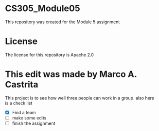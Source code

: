 # CS305_Module05
This repository was created for the Module 5 assignment

# License
The license for this repository is Apache 2.0

# This edit was made by Marco A. Castrita
This project is to see how well three people can work in a group.
also here is a check list
- [x] Find a team
- [ ] make some edits
- [ ] finish the assignment
